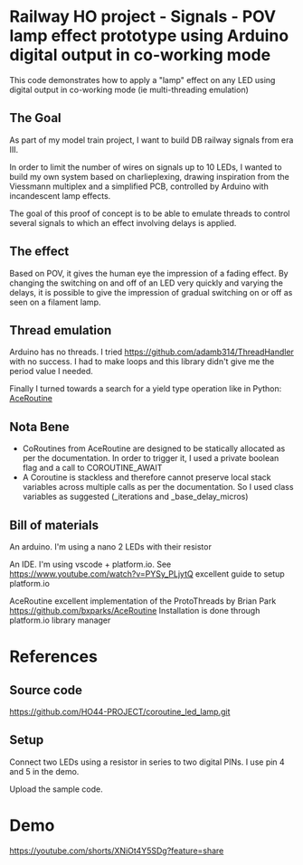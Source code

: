 # Railway HO project - Signals - POV lamp effect prototype using Arduino digital output in co-working mode

This code demonstrates how to apply a "lamp" effect on any LED using digital output in co-working mode (ie multi-threading emulation)

## The Goal

As part of my model train project, I want to build DB railway signals from era III.

In order to limit the number of wires on signals up to 10 LEDs, I wanted to build my own system based on charlieplexing, drawing inspiration from the Viessmann multiplex and a simplified PCB, controlled by Arduino with incandescent lamp effects.

The goal of this proof of concept is to be able to emulate threads to control several signals to which an effect involving delays is applied.

## The effect

Based on POV, it gives the human eye the impression of a fading effect. By changing the switching on and off of an LED very quickly and varying the delays, it is possible to give the impression of gradual switching on or off as seen on a filament lamp.

## Thread emulation

Arduino has no threads. I tried https://github.com/adamb314/ThreadHandler with no success. I had to make loops and this library didn't give me the period value I needed.

Finally I turned towards a search for a yield type operation like in Python: [AceRoutine](https://github.com/bxparks/AceRoutine)

## Nota Bene

- CoRoutines from AceRoutine are designed to be statically allocated as per the documentation. In order to trigger it, I used a private boolean flag and a call to COROUTINE_AWAIT
- A Coroutine is stackless and therefore cannot preserve local stack variables across multiple calls as per the documentation. So I used class variables as suggested (_iterations and _base_delay_micros)

## Bill of materials

An arduino. I'm using a nano
2 LEDs with their resistor

An IDE. I'm using vscode + platform.io.
See https://www.youtube.com/watch?v=PYSy_PLjytQ excellent guide to setup platform.io

AceRoutine excellent implementation of the ProtoThreads by Brian Park
https://github.com/bxparks/AceRoutine
Installation is done through platform.io library manager

# References

## Source code

https://github.com/HO44-PROJECT/coroutine_led_lamp.git

## Setup

Connect two LEDs using a resistor in series to two digital PINs. I use pin 4 and 5 in the demo.

Upload the sample code.

# Demo

https://youtube.com/shorts/XNiOt4Y5SDg?feature=share
